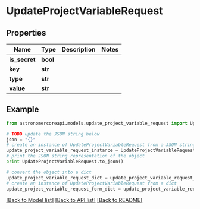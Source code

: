 # UpdateProjectVariableRequest


## Properties
Name | Type | Description | Notes
------------ | ------------- | ------------- | -------------
**is_secret** | **bool** |  | 
**key** | **str** |  | 
**type** | **str** |  | 
**value** | **str** |  | 

## Example

```python
from astronomercoreapi.models.update_project_variable_request import UpdateProjectVariableRequest

# TODO update the JSON string below
json = "{}"
# create an instance of UpdateProjectVariableRequest from a JSON string
update_project_variable_request_instance = UpdateProjectVariableRequest.from_json(json)
# print the JSON string representation of the object
print UpdateProjectVariableRequest.to_json()

# convert the object into a dict
update_project_variable_request_dict = update_project_variable_request_instance.to_dict()
# create an instance of UpdateProjectVariableRequest from a dict
update_project_variable_request_form_dict = update_project_variable_request.from_dict(update_project_variable_request_dict)
```
[[Back to Model list]](../README.md#documentation-for-models) [[Back to API list]](../README.md#documentation-for-api-endpoints) [[Back to README]](../README.md)


